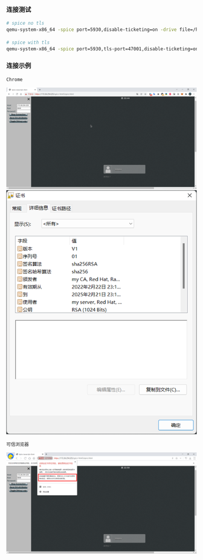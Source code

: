 ### 连接测试

```sh
# spice no tls
qemu-system-x86_64 -spice port=5930,disable-ticketing=on -drive file=/home/sovea/dev/spice/img-instance/fedora.img -enable-kvm -m 2048

# spice with tls
qemu-system-x86_64 -spice port=5930,tls-port=47001,disable-ticketing=on,x509-dir=/home/sovea/dev/spice/sm2_cert_files,tls-channel=main,tls-channel=inputs -drive file=/home/sovea/dev/spice/img-instance/fedora.img -enable-kvm  -m 2048
```

### 连接示例

`Chrome`

![image-20220221221958925](../images/image-20220226232805378.png)
![image-20220221221958925](../images/image-20220226232829017.png)

`可信浏览器`

![image-20220221221958925](../images/image-20220226232854244.png)

